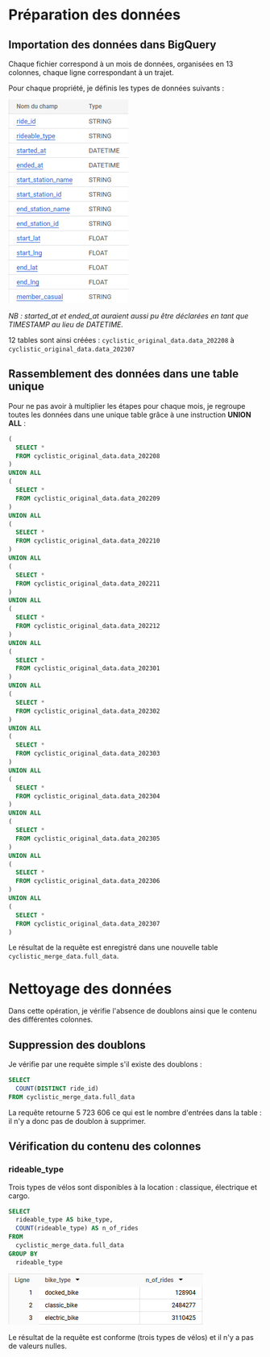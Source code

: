 # Préparation des données
## Importation des données dans BigQuery

Chaque fichier correspond à un mois de données, organisées en 13 colonnes, chaque ligne correspondant à un trajet.

Pour chaque propriété, je définis les types de données suivants :

![configuration des champs](img/config_champ.png)

*NB : started_at et ended_at auraient aussi pu être déclarées en tant que TIMESTAMP au lieu de DATETIME.*

12 tables sont ainsi créées : `cyclistic_original_data.data_202208` à `cyclistic_original_data.data_202307`

## Rassemblement des données dans une table unique

Pour ne pas avoir à multiplier les étapes pour chaque mois, je regroupe toutes les données dans une unique table grâce à une instruction **UNION ALL** :

```sql
(
  SELECT *
  FROM cyclistic_original_data.data_202208
)
UNION ALL
(
  SELECT *
  FROM cyclistic_original_data.data_202209
)
UNION ALL
(
  SELECT *
  FROM cyclistic_original_data.data_202210
)
UNION ALL
(
  SELECT *
  FROM cyclistic_original_data.data_202211
)
UNION ALL
(
  SELECT *
  FROM cyclistic_original_data.data_202212
)
UNION ALL
(
  SELECT *
  FROM cyclistic_original_data.data_202301
)
UNION ALL
(
  SELECT *
  FROM cyclistic_original_data.data_202302
)
UNION ALL
(
  SELECT *
  FROM cyclistic_original_data.data_202303
)
UNION ALL
(
  SELECT *
  FROM cyclistic_original_data.data_202304
)
UNION ALL
(
  SELECT *
  FROM cyclistic_original_data.data_202305
)
UNION ALL
(
  SELECT *
  FROM cyclistic_original_data.data_202306
)
UNION ALL
(
  SELECT *
  FROM cyclistic_original_data.data_202307
)
```

Le résultat de la requête est enregistré dans une nouvelle table `cyclistic_merge_data.full_data`.



# Nettoyage des données

Dans cette opération, je vérifie l'absence de doublons ainsi que le contenu des différentes colonnes.

## Suppression des doublons
Je vérifie par une requête simple s'il existe des doublons :
```sql
SELECT
  COUNT(DISTINCT ride_id)
FROM cyclistic_merge_data.full_data
```
La requête retourne 5 723 606 ce qui est le nombre d'entrées dans la table : il n'y a donc pas de doublon à supprimer.

## Vérification du contenu des colonnes
### rideable_type
Trois types de vélos sont disponibles à la location : classique, électrique et cargo.
```sql
SELECT
  rideable_type AS bike_type,
  COUNT(rideable_type) AS n_of_rides
FROM
  cyclistic_merge_data.full_data
GROUP BY
  rideable_type
```
![query result](img/rideable_type.png)

Le résultat de la requête est conforme (trois types de vélos) et il n'y a pas de valeurs nulles.


